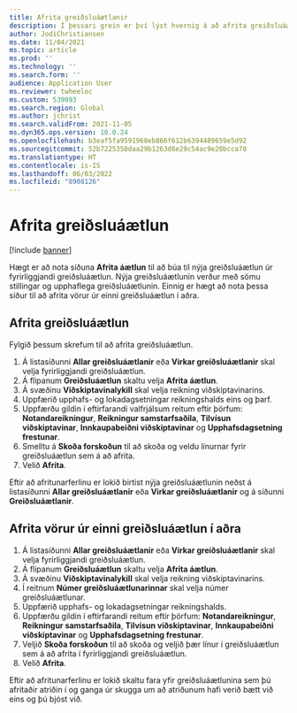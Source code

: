 ```yaml
---
title: Afrita greiðsluáætlanir
description: Í þessari grein er því lýst hvernig á að afrita greiðsluáætlanir.
author: JodiChristiansen
ms.date: 11/04/2021
ms.topic: article
ms.prod: ''
ms.technology: ''
ms.search.form: ''
audience: Application User
ms.reviewer: twheeloc
ms.custom: 539093
ms.search.region: Global
ms.author: jchrist
ms.search.validFrom: 2021-11-05
ms.dyn365.ops.version: 10.0.24
ms.openlocfilehash: b3eaf5fa9591968eb866f612b6394489659e5d92
ms.sourcegitcommit: 52b7225350daa29b1263d8e29c54ac9e20bcca70
ms.translationtype: HT
ms.contentlocale: is-IS
ms.lasthandoff: 06/03/2022
ms.locfileid: "8908126"
---
```

# <a name="copy-a-billing-schedule"></a>Afrita greiðsluáætlun

[!include [banner](../includes/banner.md)]

Hægt er að nota síðuna **Afrita áætlun** til að búa til nýja greiðsluáætlun úr fyrirliggjandi greiðsluáætlun. Nýja greiðsluáætlunin verður með sömu stillingar og upphaflega greiðsluáætlunin. Einnig er hægt að nota þessa síður til að afrita vörur úr einni greiðsluáætlun í aðra.

## <a name="copy-a-billing-schedule"></a>Afrita greiðsluáætlun

Fylgið þessum skrefum til að afrita greiðsluáætlun.

1. Á listasíðunni **Allar greiðsluáætlanir** eða **Virkar greiðsluáætlanir** skal velja fyrirliggjandi greiðsluáætlun.
2. Á flipanum **Greiðsluáætlun** skaltu velja **Afrita áætlun**.
3. Á svæðinu **Viðskiptavinalykill** skal velja reikning viðskiptavinarins.
4. Uppfærið upphafs- og lokadagsetningar reikningshalds eins og þarf.
5. Uppfærðu gildin í eftirfarandi valfrjálsum reitum eftir þörfum: **Notandareikningur**, **Reikningur samstarfsaðila**, **Tilvísun viðskiptavinar**, **Innkaupabeiðni viðskiptavinar** og **Upphafsdagsetning frestunar**.
6. Smelltu á **Skoða forskoðun** til að skoða og veldu línurnar fyrir greiðsluáætlun sem á að afrita.
7. Velið **Afrita**.

Eftir að afritunarferlinu er lokið birtist nýja greiðsluáætlunin neðst á listasíðunni **Allar greiðsluáætlanir** eða **Virkar greiðsluáætlanir** og á síðunni **Greiðsluáætlanir**.

## <a name="copy-items-from-one-billing-schedule-to-another"></a>Afrita vörur úr einni greiðsluáætlun í aðra

1. Á listasíðunni **Allar greiðsluáætlanir** eða **Virkar greiðsluáætlanir** skal velja fyrirliggjandi greiðsluáætlun.
2. Á flipanum **Greiðsluáætlun** skaltu velja **Afrita áætlun**.
3. Á svæðinu **Viðskiptavinalykill** skal velja reikning viðskiptavinarins.
4. Í reitnum **Númer greiðsluáætlunarinnar** skal velja númer greiðsluáætlunar.
4. Uppfærið upphafs- og lokadagsetningar reikningshalds.
5. Uppfærðu gildin í eftirfarandi reitum eftir þörfum: **Notandareikningur**, **Reikningur samstarfsaðila**, **Tilvísun viðskiptavinar**, **Innkaupabeiðni viðskiptavinar** og **Upphafsdagsetning frestunar**.
6. Veljið **Skoða forskoðun** til að skoða og veljið þær línur í greiðsluáætlun sem á að afrita í fyrirliggjandi greiðsluáætlun.
7. Velið **Afrita**.

Eftir að afritunarferlinu er lokið skaltu fara yfir greiðsluáætlunina sem þú afritaðir atriðin í og ganga úr skugga um að atriðunum hafi verið bætt við eins og þú bjóst við.

<!--## Additional resources-->
